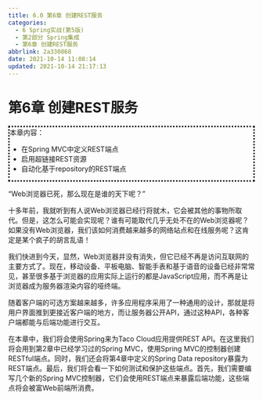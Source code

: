 ```yaml
---
title: 6.0 第6章 创建REST服务
categories:
  - 6 Spring实战(第5版)
  - 第2部分 Spring集成
  - 第6章 创建REST服务
abbrlink: 2a330868
date: 2021-10-14 11:08:14
updated: 2021-10-14 21:17:13
---
```

# 第6章 创建REST服务

<div style=" border-style:dotted;">本章内容：<ul><li>在Spring MVC中定义REST端点</li><li>启用超链接REST资源</li><li>自动化基于repository的REST端点</li></ul></div>

“Web浏览器已死，那么现在是谁的天下呢？”

十多年前，我就听到有人说Web浏览器已经行将就木，它会被其他的事物所取代。但是，这怎么可能会实现呢？谁有可能取代几乎无处不在的Web浏览器呢？如果没有Web浏览器，我们该如何消费越来越多的网络站点和在线服务呢？这肯定是某个疯子的胡言乱语！

我们快进到今天，显然，Web浏览器并没有消失，但它已经不再是访问互联网的主要方式了。现在，移动设备、平板电脑、智能手表和基于语音的设备已经非常常见，甚至很多基于浏览器的应用实际上运行的都是JavaScript应用，而不再是让浏览器成为服务器渲染内容的哑终端。

随着客户端的可选方案越来越多，许多应用程序采用了一种通用的设计，那就是将用户界面推到更接近客户端的地方，而让服务器公开API，通过这种API，各种客户端都能与后端功能进行交互。

在本章中，我们将会使用Spring来为Taco Cloud应用提供REST API。在这里我们将会用到第2章中已经学习过的Spring MVC，使用Spring MVC的控制器创建RESTful端点。同时，我们还会将第4章中定义的Spring Data repository暴露为REST端点。最后，我们将会看一下如何测试和保护这些端点。首先，我们需要编写几个新的Spring MVC控制器，它们会使用REST端点来暴露后端功能，这些端点将会被富Web前端所消费。

